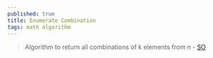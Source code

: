 ```yaml
---
published: true
title: Enumerate Combination
tags: math algorithm
---
```

> Algorithm to return all combinations of k elements from n - [SO](https://stackoverflow.com/questions/127704/algorithm-to-return-all-combinations-of-k-elements-from-n)
